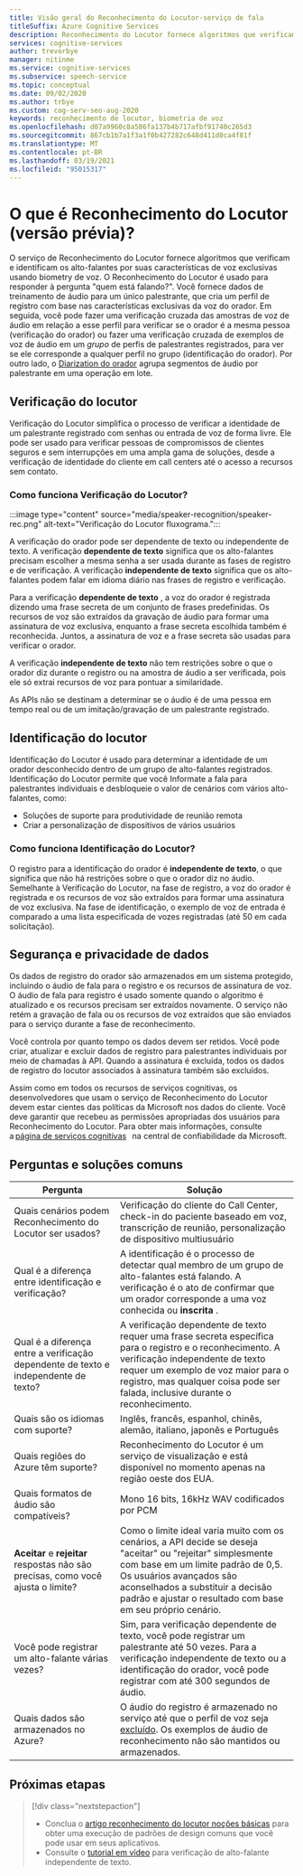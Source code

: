 ```yaml
---
title: Visão geral do Reconhecimento do Locutor-serviço de fala
titleSuffix: Azure Cognitive Services
description: Reconhecimento do Locutor fornece algoritmos que verificam e identificam os alto-falantes por suas características de voz exclusivas usando biometry de voz. O Reconhecimento do Locutor é usado para responder à pergunta "quem está falando?". Este artigo é uma visão geral dos benefícios e funcionalidades do serviço de Reconhecimento do Locutor.
services: cognitive-services
author: trevorbye
manager: nitinme
ms.service: cognitive-services
ms.subservice: speech-service
ms.topic: conceptual
ms.date: 09/02/2020
ms.author: trbye
ms.custom: cog-serv-seo-aug-2020
keywords: reconhecimento de locutor, biometria de voz
ms.openlocfilehash: d07a9960c8a586fa137b4b717afbf91740c265d3
ms.sourcegitcommit: 867cb1b7a1f3a1f0b427282c648d411d0ca4f81f
ms.translationtype: MT
ms.contentlocale: pt-BR
ms.lasthandoff: 03/19/2021
ms.locfileid: "95015317"
---
```

# <a name="what-is-speaker-recognition-preview"></a>O que é Reconhecimento do Locutor (versão prévia)?

O serviço de Reconhecimento do Locutor fornece algoritmos que verificam e identificam os alto-falantes por suas características de voz exclusivas usando biometry de voz. O Reconhecimento do Locutor é usado para responder à pergunta "quem está falando?". Você fornece dados de treinamento de áudio para um único palestrante, que cria um perfil de registro com base nas características exclusivas da voz do orador. Em seguida, você pode fazer uma verificação cruzada das amostras de voz de áudio em relação a esse perfil para verificar se o orador é a mesma pessoa (verificação do orador) ou fazer uma verificação cruzada de exemplos de voz de áudio em um *grupo* de perfis de palestrantes registrados, para ver se ele corresponde a qualquer perfil no grupo (identificação do orador). Por outro lado, o [Diarization do orador](batch-transcription.md#speaker-separation-diarization) agrupa segmentos de áudio por palestrante em uma operação em lote.

## <a name="speaker-verification"></a>Verificação do locutor

Verificação do Locutor simplifica o processo de verificar a identidade de um palestrante registrado com senhas ou entrada de voz de forma livre. Ele pode ser usado para verificar pessoas de compromissos de clientes seguros e sem interrupções em uma ampla gama de soluções, desde a verificação de identidade do cliente em call centers até o acesso a recursos sem contato.

### <a name="how-does-speaker-verification-work"></a>Como funciona Verificação do Locutor?

:::image type="content" source="media/speaker-recognition/speaker-rec.png" alt-text="Verificação do Locutor fluxograma.":::

A verificação do orador pode ser dependente de texto ou independente de texto. A verificação **dependente de texto** significa que os alto-falantes precisam escolher a mesma senha a ser usada durante as fases de registro e de verificação. A verificação **independente de texto** significa que os alto-falantes podem falar em idioma diário nas frases de registro e verificação.

Para a verificação **dependente de texto** , a voz do orador é registrada dizendo uma frase secreta de um conjunto de frases predefinidas. Os recursos de voz são extraídos da gravação de áudio para formar uma assinatura de voz exclusiva, enquanto a frase secreta escolhida também é reconhecida. Juntos, a assinatura de voz e a frase secreta são usadas para verificar o orador. 

A verificação **independente de texto** não tem restrições sobre o que o orador diz durante o registro ou na amostra de áudio a ser verificada, pois ele só extrai recursos de voz para pontuar a similaridade. 

As APIs não se destinam a determinar se o áudio é de uma pessoa em tempo real ou de um imitação/gravação de um palestrante registrado. 

## <a name="speaker-identification"></a>Identificação do locutor

Identificação do Locutor é usado para determinar a identidade de um orador desconhecido dentro de um grupo de alto-falantes registrados. Identificação do Locutor permite que você Informate a fala para palestrantes individuais e desbloqueie o valor de cenários com vários alto-falantes, como:

* Soluções de suporte para produtividade de reunião remota 
* Criar a personalização de dispositivos de vários usuários

### <a name="how-does-speaker-identification-work"></a>Como funciona Identificação do Locutor?

O registro para a identificação do orador é **independente de texto**, o que significa que não há restrições sobre o que o orador diz no áudio. Semelhante à Verificação do Locutor, na fase de registro, a voz do orador é registrada e os recursos de voz são extraídos para formar uma assinatura de voz exclusiva. Na fase de identificação, o exemplo de voz de entrada é comparado a uma lista especificada de vozes registradas (até 50 em cada solicitação).

## <a name="data-security-and-privacy"></a>Segurança e privacidade de dados

Os dados de registro do orador são armazenados em um sistema protegido, incluindo o áudio de fala para o registro e os recursos de assinatura de voz. O áudio de fala para registro é usado somente quando o algoritmo é atualizado e os recursos precisam ser extraídos novamente. O serviço não retém a gravação de fala ou os recursos de voz extraídos que são enviados para o serviço durante a fase de reconhecimento. 

Você controla por quanto tempo os dados devem ser retidos. Você pode criar, atualizar e excluir dados de registro para palestrantes individuais por meio de chamadas à API. Quando a assinatura é excluída, todos os dados de registro do locutor associados à assinatura também são excluídos. 

Assim como em todos os recursos de serviços cognitivas, os desenvolvedores que usam o serviço de Reconhecimento do Locutor devem estar cientes das políticas da Microsoft nos dados do cliente. Você deve garantir que recebeu as permissões apropriadas dos usuários para Reconhecimento do Locutor. Para obter mais informações, consulte a [página de serviços cognitivas](https://azure.microsoft.com/support/legal/cognitive-services-compliance-and-privacy/)   na central de confiabilidade da Microsoft. 

## <a name="common-questions-and-solutions"></a>Perguntas e soluções comuns

| Pergunta | Solução |
|---------|----------|
| Quais cenários podem Reconhecimento do Locutor ser usados? | Verificação do cliente do Call Center, check-in do paciente baseado em voz, transcrição de reunião, personalização de dispositivo multiusuário|
| Qual é a diferença entre identificação e verificação? | A identificação é o processo de detectar qual membro de um grupo de alto-falantes está falando. A verificação é o ato de confirmar que um orador corresponde a uma voz conhecida ou **inscrita** .|
| Qual é a diferença entre a verificação dependente de texto e independente de texto? | A verificação dependente de texto requer uma frase secreta específica para o registro e o reconhecimento. A verificação independente de texto requer um exemplo de voz maior para o registro, mas qualquer coisa pode ser falada, inclusive durante o reconhecimento.|
| Quais são os idiomas com suporte? | Inglês, francês, espanhol, chinês, alemão, italiano, japonês e Português |
| Quais regiões do Azure têm suporte? | Reconhecimento do Locutor é um serviço de visualização e está disponível no momento apenas na região oeste dos EUA.|
| Quais formatos de áudio são compatíveis? | Mono 16 bits, 16kHz WAV codificados por PCM |
| **Aceitar** e **rejeitar** respostas não são precisas, como você ajusta o limite? | Como o limite ideal varia muito com os cenários, a API decide se deseja "aceitar" ou "rejeitar" simplesmente com base em um limite padrão de 0,5. Os usuários avançados são aconselhados a substituir a decisão padrão e ajustar o resultado com base em seu próprio cenário. |
| Você pode registrar um alto-falante várias vezes? | Sim, para verificação dependente de texto, você pode registrar um palestrante até 50 vezes. Para a verificação independente de texto ou a identificação do orador, você pode registrar com até 300 segundos de áudio. |
| Quais dados são armazenados no Azure? | O áudio do registro é armazenado no serviço até que o perfil de voz seja [excluído](./get-started-speaker-recognition.md#deleting-voice-profile-enrollments). Os exemplos de áudio de reconhecimento não são mantidos ou armazenados. |

## <a name="next-steps"></a>Próximas etapas

> [!div class="nextstepaction"]
> * Conclua o [artigo reconhecimento do locutor noções básicas](./get-started-speaker-recognition.md) para obter uma execução de padrões de design comuns que você pode usar em seus aplicativos.
> * Consulte o [tutorial em vídeo](https://azure.microsoft.com/resources/videos/speaker-recognition-text-independent-verification-developer-tutorial/) para verificação de alto-falante independente de texto.
